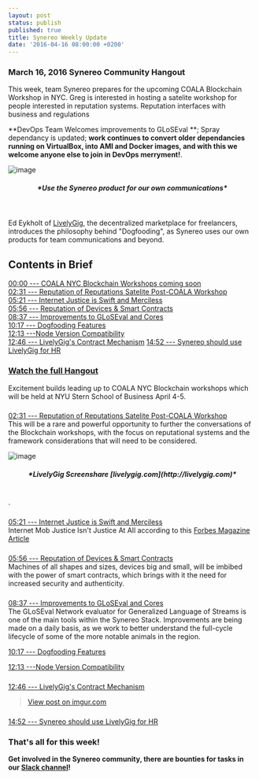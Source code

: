 ```yaml
---
layout: post
status: publish
published: true
title: Synereo Weekly Update
date: '2016-04-16 08:00:00 +0200'
---
```


### March 16, 2016 Synereo Community Hangout

This week, team Synereo prepares for the upcoming COALA Blockchain Workshop in NYC. Greg is interested in hosting a satelite workshop for people interested in reputation systems. Reputation interfaces with business and regulations

**DevOps Team Welcomes improvements to GLoSEval **; Spray dependancy is updated; **work continues to convert older dependancies running on VirtualBox, into AMI and Docker images, and with this we welcome anyone else to join in DevOps merryment!**.

![image](https://upload.wikimedia.org/wikipedia/commons/thumb/7/70/Dog_food_aisle.JPG/320px-Dog_food_aisle.JPG)<br>

<h5 style="text-align: center;" markdown="1">*Use the Synereo product for our own communications*</h5>
<BR>

Ed Eykholt of [LivelyGig](http://livelygig.com), the decentralized marketplace for freelancers, introduces the philosophy behind "Dogfooding", as Synereo uses our own products for team communications and beyond.

## Contents in Brief

[00:00 --- COALA NYC Blockchain Workshops coming soon](https://youtu.be/s3Qaue8rHuM)<br>
[02:31 --- Reputation of Reputations Satelite Post-COALA Workshop](https://youtu.be/s3Qaue8rHuM?t=2m31s)<br>
[05:21 --- Internet Justice is Swift and Merciless](https://youtu.be/s3Qaue8rHuM?t=5m21s)<br>
[05:56 --- Reputation of Devices & Smart Contracts](https://youtu.be/s3Qaue8rHuM?t=5m56s)<br>
[08:37 --- Improvements to GLoSEval and Cores](https://youtu.be/s3Qaue8rHuM?t=8m37s)<br>
[10:17 --- Dogfooding Features](https://youtu.be/s3Qaue8rHuM?t=10m17s)<br>
[12:13 ---Node Version Compatibility](https://youtu.be/s3Qaue8rHuM?t=12m13s)<br>
[12:46 --- LivelyGig's Contract Mechanism](https://youtu.be/s3Qaue8rHuM?t=12m46s)
[14:52 --- Synereo should use LivelyGig for HR](https://youtu.be/s3Qaue8rHuM?t=14m52s)

### [Watch the full Hangout](https://youtu.be/s3Qaue8rHuM?t=14m52s)


Excitement builds leading up to COALA NYC Blockchain workshops which will be held at NYU Stern School of Business April 4-5.

###
[02:31 --- Reputation of Reputations Satelite Post-COALA Workshop](https://youtu.be/s3Qaue8rHuM?t=2m31s)<br>
This will be a rare and powerful opportunity to further the conversations of the Blockchain workshops, with the focus on reputational systems and the framework considerations that will need to be considered.

![image](http://i.imgur.com/B03KODr.jpg)<br>
<h5 style="text-align: center;" markdown="1">*LivelyGig Screenshare [livelygig.com](http://livelygig.com)*</h5>
<BR>.<br>

###
[05:21 --- Internet Justice is Swift and Merciless](https://youtu.be/s3Qaue8rHuM?t=5m21s)<br>
Internet Mob Justice Isn't Justice At All according to this [Forbes Magazine Article](http://www.forbes.com/sites/erikkain/2015/05/14/internet-mob-justice-isnt-justice-at-all/#26b13015284c)


###
[05:56 --- Reputation of Devices & Smart Contracts](https://youtu.be/s3Qaue8rHuM?t=5m56s)<br>
Machines of all shapes and sizes, devices big and small, will be imbibed with the power of smart contracts, which brings with it the need for increased security and authenticity.  
###
[08:37 --- Improvements to GLoSEval and Cores](https://youtu.be/s3Qaue8rHuM?t=8m37s)<br>
The GLoSEval Network evaluator for Generalized Language of Streams is one of the main tools within the Synereo Stack. Improvements are being made on a daily basis, as we work to better understand the full-cycle lifecycle of some of the more notable animals in the region. 
  
[10:17 --- Dogfooding Features](https://youtu.be/s3Qaue8rHuM?t=10m17s)<br>

[12:13 ---Node Version Compatibility](https://youtu.be/s3Qaue8rHuM?t=12m13s)<br>


###
[12:46 --- LivelyGig's Contract Mechanism](https://youtu.be/s3Qaue8rHuM?t=12m46s)
<blockquote class="imgur-embed-pub" lang="en" data-id="LNEY4A1"><a href="//imgur.com/LNEY4A1">View post on imgur.com</a></blockquote><script async src="//s.imgur.com/min/embed.js" charset="utf-8"></script>

###
[14:52 --- Synereo should use LivelyGig for HR](https://youtu.be/s3Qaue8rHuM?t=14m52s)


###


### That's all for this week!


**Get involved in the Synereo community, there are bounties for tasks in our [Slack channel](http://slack.synereo.com/)!**
